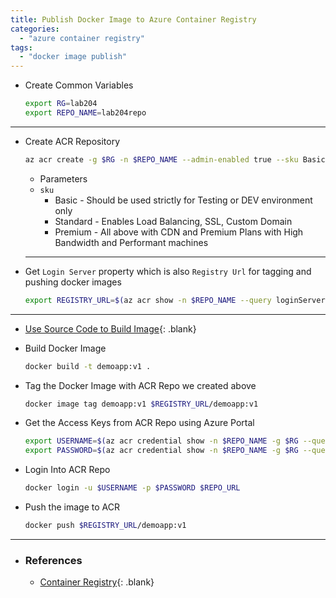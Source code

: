 ```yaml
---
title: Publish Docker Image to Azure Container Registry
categories: 
  - "azure container registry"
tags:
  - "docker image publish"
---
```


- Create Common Variables
  ```bash
  export RG=lab204
  export REPO_NAME=lab204repo
  ```
---
- Create ACR Repository
  ```bash
  az acr create -g $RG -n $REPO_NAME --admin-enabled true --sku Basic 
  ```
    - Parameters
    - `sku` 
      - Basic - Should be used strictly for Testing or DEV environment only
      - Standard - Enables Load Balancing, SSL, Custom Domain
      - Premium - All above with CDN and Premium Plans with High Bandwidth and Performant machines
      
    ---
- Get `Login Server` property which is also `Registry Url` for tagging and pushing docker images
  ```bash
  export REGISTRY_URL=$(az acr show -n $REPO_NAME --query loginServer -o tsv)
  ```
---
- [Use Source Code to Build Image](https://github.com/devignitelab/azure-hack/tree/main/DeployableApps/dotnet/Labs.DockerLinuxApp){: .blank}

- Build Docker Image
  ```bash
  docker build -t demoapp:v1 .
  ```

- Tag the Docker Image with ACR Repo we created above
  ```bash
  docker image tag demoapp:v1 $REGISTRY_URL/demoapp:v1
  ```

- Get the Access Keys from ACR Repo using Azure Portal
  ```bash
  export USERNAME=$(az acr credential show -n $REPO_NAME -g $RG --query username)
  export PASSWORD=$(az acr credential show -n $REPO_NAME -g $RG --query passwords[0].value)
  ```

- Login Into ACR Repo
  ```bash
  docker login -u $USERNAME -p $PASSWORD $REPO_URL
  ```

- Push the image to ACR
  ```bash
  docker push $REGISTRY_URL/demoapp:v1
  ```

---

- ### References
  - [Container Registry](https://learn.microsoft.com/en-us/azure/container-registry/){: .blank}
